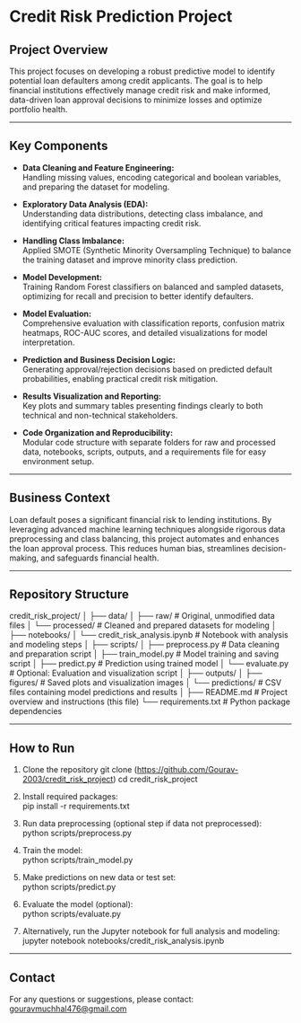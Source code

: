 # Credit Risk Prediction Project

## Project Overview

This project focuses on developing a robust predictive model to identify potential loan defaulters among credit applicants. The goal is to help financial institutions effectively manage credit risk and make informed, data-driven loan approval decisions to minimize losses and optimize portfolio health.

---

## Key Components

- **Data Cleaning and Feature Engineering:**  
  Handling missing values, encoding categorical and boolean variables, and preparing the dataset for modeling.

- **Exploratory Data Analysis (EDA):**  
  Understanding data distributions, detecting class imbalance, and identifying critical features impacting credit risk.

- **Handling Class Imbalance:**  
  Applied SMOTE (Synthetic Minority Oversampling Technique) to balance the training dataset and improve minority class prediction.

- **Model Development:**  
  Training Random Forest classifiers on balanced and sampled datasets, optimizing for recall and precision to better identify defaulters.

- **Model Evaluation:**  
  Comprehensive evaluation with classification reports, confusion matrix heatmaps, ROC-AUC scores, and detailed visualizations for model interpretation.

- **Prediction and Business Decision Logic:**  
  Generating approval/rejection decisions based on predicted default probabilities, enabling practical credit risk mitigation.

- **Results Visualization and Reporting:**  
  Key plots and summary tables presenting findings clearly to both technical and non-technical stakeholders.

- **Code Organization and Reproducibility:**  
  Modular code structure with separate folders for raw and processed data, notebooks, scripts, outputs, and a requirements file for easy environment setup.

---

## Business Context

Loan default poses a significant financial risk to lending institutions. By leveraging advanced machine learning techniques alongside rigorous data preprocessing and class balancing, this project automates and enhances the loan approval process. This reduces human bias, streamlines decision-making, and safeguards financial health.

---

## Repository Structure

credit_risk_project/
│
├── data/
│ ├── raw/ # Original, unmodified data files
│ └── processed/ # Cleaned and prepared datasets for modeling
│
├── notebooks/
│ └── credit_risk_analysis.ipynb # Notebook with analysis and modeling steps
│
├── scripts/
│ ├── preprocess.py # Data cleaning and preparation script
│ ├── train_model.py # Model training and saving script
│ ├── predict.py # Prediction using trained model
│ └── evaluate.py # Optional: Evaluation and visualization script
│
├── outputs/
│ ├── figures/ # Saved plots and visualization images
│ └── predictions/ # CSV files containing model predictions and results
│
├── README.md # Project overview and instructions (this file)
└── requirements.txt # Python package dependencies

---

## How to Run

1. Clone the repository
git clone (https://github.com/Gourav-2003/credit_risk_project)
cd credit_risk_project

2. Install required packages:  
pip install -r requirements.txt

3. Run data preprocessing (optional step if data not preprocessed):  
python scripts/preprocess.py

4. Train the model:  
python scripts/train_model.py

5. Make predictions on new data or test set:  
python scripts/predict.py

6. Evaluate the model (optional):  
python scripts/evaluate.py

7. Alternatively, run the Jupyter notebook for full analysis and modeling:  
jupyter notebook notebooks/credit_risk_analysis.ipynb


---

## Contact

For any questions or suggestions, please contact: gouravmuchhal476@gmail.com

